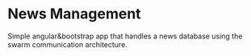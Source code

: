# News Management

Simple angular&bootstrap app that handles a news database using the swarm communication architecture.